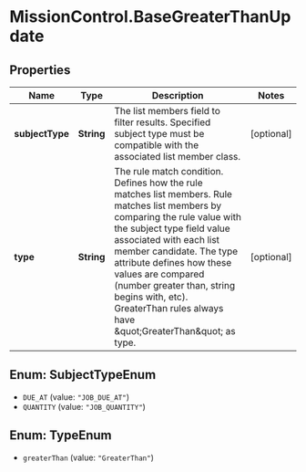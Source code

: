 # MissionControl.BaseGreaterThanUpdate

## Properties
Name | Type | Description | Notes
------------ | ------------- | ------------- | -------------
**subjectType** | **String** | The list members field to filter results. Specified subject type must be compatible with the associated list member class. | [optional] 
**type** | **String** | The rule match condition. Defines how the rule matches list members. Rule matches list members by comparing the rule value with the subject type field value associated with each list member candidate. The type attribute defines how these values are compared (number greater than, string begins with, etc). GreaterThan rules always have \&quot;GreaterThan\&quot; as type. | [optional] 

<a name="SubjectTypeEnum"></a>
## Enum: SubjectTypeEnum

* `DUE_AT` (value: `"JOB_DUE_AT"`)
* `QUANTITY` (value: `"JOB_QUANTITY"`)


<a name="TypeEnum"></a>
## Enum: TypeEnum

* `greaterThan` (value: `"GreaterThan"`)

